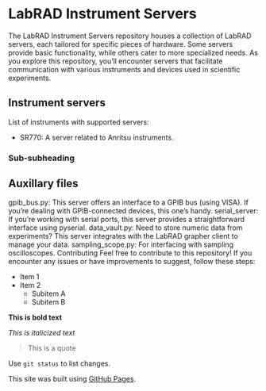 # LabRAD Instrument Servers

The LabRAD Instrument Servers repository houses a collection of LabRAD servers, each tailored for specific pieces of hardware. Some servers provide basic functionality, while others cater to more specialized needs. As you explore this repository, you’ll encounter servers that facilitate communication with various instruments and devices used in scientific experiments.

## Instrument servers

List of instruments with supported servers:

- SR770: A server related to Anritsu instruments.

### Sub-subheading

## Auxillary files

gpib_bus.py: This server offers an interface to a GPIB bus (using VISA). If you’re dealing with GPIB-connected devices, this one’s handy.
serial_server: If you’re working with serial ports, this server provides a straightforward interface using pyserial.
data_vault.py: Need to store numeric data from experiments? This server integrates with the LabRAD grapher client to manage your data.
sampling_scope.py: For interfacing with sampling oscilloscopes.
Contributing
Feel free to contribute to this repository! If you encounter any issues or have improvements to suggest, follow these steps:

- Item 1
- Item 2
  - Subitem A
  - Subitem B

**This is bold text**

_This is italicized text_

> This is a quote

Use `git status` to list changes.

This site was built using [GitHub Pages](https://pages.github.com/).
